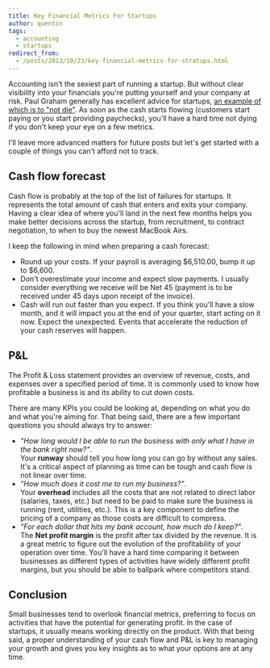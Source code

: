 ```yaml
---
title: Key Financial Metrics For Startups
author: quentin
tags:
  - accounting
  - startups
redirect_from:
  - /posts/2013/10/23/key-financial-metrics-for-stratups.html
---
```


Accounting isn't the sexiest part of running a startup. But without clear visibility into your financials you're putting yourself and your company at risk. Paul Graham generally has excellent advice for startups, [an example of which is to "not die"](http://www.paulgraham.com/die.html). As soon as the cash starts flowing (customers start paying or you start providing paychecks), you'll have a hard time not dying if you don't keep your eye on a few metrics.

<!--more-->

I'll leave more advanced matters for future posts but let's get started with a couple of things you can't afford not to track.

## Cash flow forecast

Cash flow is probably at the top of the list of failures for startups. It represents the total amount of cash that enters and exits your company. Having a clear idea of where you'll land in the next few months helps you make better decisions across the startup, from recruitment, to contract negotiation, to when to buy the newest MacBook Airs.

I keep the following in mind when preparing a cash forecast:

* Round up your costs. If your payroll is averaging $6,510.00, bump it up to $6,600.
* Don't overestimate your income and expect slow payments. I usually consider everything we receive will be Net 45 (payment is to be received under 45 days upon receipt of the invoice).
* Cash will run out faster than you expect. If you think you'll have a slow month, and it will impact you at the end of your quarter, start acting on it now. Expect the unexpected. Events that accelerate the reduction of your cash reserves will happen.

## P&L

The Profit & Loss statement provides an overview of revenue, costs, and expenses over a specified period of time. It is commonly used to know how profitable a business is and its ability to cut down costs.

There are many KPIs you could be looking at, depending on what you do and what you're aiming for. That being said, there are a few important questions you should always try to answer:

* *"How long would I be able to run the business with only what I have in the bank right now?"*.  
    Your **runway** should tell you how long you can go by without any sales. It's a critical aspect of planning as time can be tough and cash flow is not linear over time.
* *"How much does it cost me to run my business?"*.  
    Your **overhead** includes all the costs that are not related to direct labor (salaries, taxes, etc.) but need to be paid to make sure the business is running (rent, utilities, etc.). This is a key component to define the pricing of a company as those costs are difficult to compress.
* *"For each dollar that hits my bank account, how much do I keep?"*.  
    The **Net profit margin** is the profit after tax divided by the revenue. It is a great metric to figure out the evolution of the profitability of your operation over time. You'll have a hard time comparing it between businesses as different types of activities have widely different profit margins, but you should be able to ballpark where competitors stand.

## Conclusion

Small businesses tend to overlook financial metrics, preferring to focus on activities that have the potential for generating profit. In the case of startups, it usually means working directly on the product. With that being said, a proper understanding of your cash flow and P&L is key to managing your growth and gives you key insights as to what your options are at any time.
